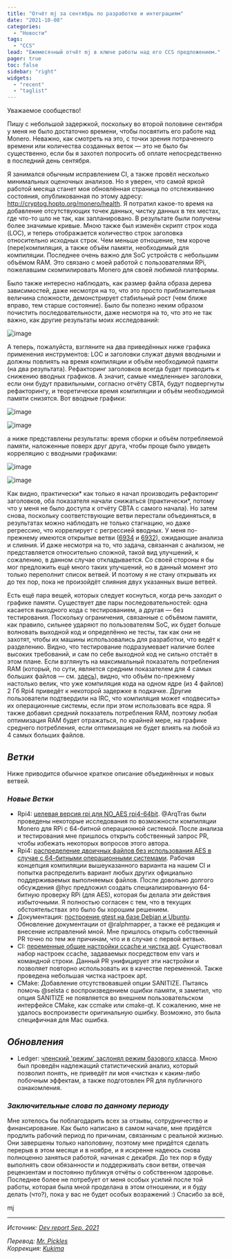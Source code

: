 ```yaml
---
title: "Отчёт mj за сентябрь по разработке и интеграциям"
date: "2021-10-08"
categories:
  - "Новости"
tags:
  - "CCS"
lead: "Ежемесячный отчёт mj в ключе работы над его CCS предложением."
pager: true
toc: false
sidebar: "right"
widgets:
  - "recent"
  - "taglist"
---
```


Уважаемое сообщество!

Пишу с небольшой задержкой, поскольку во второй половине сентября у меня не было достаточно времени, чтобы посвятить его работе над Monero. Неважно, как смотреть на это, с точки зрения потраченного времени или количества созданных веток — это не было бы существенно, если бы я захотел попросить об оплате непосредственно в последний день сентября.

Я занимался обычным исправлением CI, а также провёл несколько минимальных оценочных анализов. Но я уверен, что самой яркой работой месяца станет моя обновлённая страница по отслеживанию состояния, опубликованная по этому адресу: http://cryptog.hopto.org/monero/health. Я потратил какое-то время на добавление отсутствующих точек данных, чистку данных в тех местах, где что-то шло не так, как запланировано. В результате были получены более значимые кривые. Мною также был изменён скрипт строк кода (LOC), и теперь отображается количество строк заголовка относительно исходных строк. Чем меньше отношение, тем короче (пере)компиляция, а также объём памяти, необходимый для компиляции. Последнее очень важно для SoC устройств с небольшим объёмом RAM. Это связано с моей работой с пользователями RPi, пожелавшим скомпилировать Monero для своей любимой платформы.

Было также интересно наблюдать, как размер файла образа дерева зависимостей, даже несмотря на то, что это просто приблизительная величина сложности, демонстрирует стабильный рост (чем ближе вправо, тем старше состояние). Было бы полезно неким образом почистить последовательности, даже несмотря на то, что это не так важно, как другие результаты моих исследований:

![image](/img/post/2021-10-08-mj-dev-report-sep-2021/1.jpg)

А теперь, пожалуйста, взгляните на два приведённых ниже графика применения инструментов: LOC и заголовки служат двумя вводными и должны повлиять на время компиляции и объём необходимой памяти (на два результата). Рефакторинг заголовков всегда будет приводить к снижению вводных графиков. А значит, самые «медленные» заголовки, если они будут правильными, согласно отчёту CBTA, будут подвергнуты рефакторингу, и теоретически время компиляции и объём необходимой памяти снизятся. Вот вводные графики:

![image](/img/post/2021-10-08-mj-dev-report-sep-2021/2.jpg)

![image](/img/post/2021-10-08-mj-dev-report-sep-2021/3.jpg)

а ниже представлены результаты: время сборки и объём потребляемой памяти, наложенные поверх друг друга, чтобы проще было увидеть корреляцию с вводными графиками:

![image](/img/post/2021-10-08-mj-dev-report-sep-2021/4.jpg)

![image](/img/post/2021-10-08-mj-dev-report-sep-2021/5.jpg)

Как видно, практически\* как только я начал производить рефакторинг заголовков, оба показателя начали снижаться (практически\*, потому что у меня не было доступа к отчёту CBTA с самого начала). Но затем снова, поскольку соответствующие ветви перестали объединяться, в результатах можно наблюдать не только стагнацию, но даже регрессию, что коррелирует с регрессией вводных. У меня по-прежнему имеются открытые ветви ([6934](https://github.com/monero-project/monero/pull/6934) и [6932](https://github.com/monero-project/monero/pull/6932)), ожидающие анализа и слияния. И даже несмотря на то, что задача, связанная с анализом, не представляется относительно сложной, такой вид улучшений, к сожалению, в данном случае откладывается. Со своей стороны я бы мог предложить ещё много таких улучшений, но в данный момент это только переполнит список ветвей. И поэтому я не стану открывать их до тех пор, пока не произойдёт слияния двух указанных выше ветвей.

Есть ещё пара вещей, которых следует коснуться, когда речь заходит о графике памяти. Существует две пары последовательностей: одна касается выходного кода с тестированием, а другая — без тестирования. Поскольку ограничения, связанные с объёмом памяти, как правило, сильнее ударяют по пользователям SoC, их будет больше волновать выходной код и определённо не тесты, так как они не захотят, чтобы их машины использовались для разработки, что ведёт к разделению. Видно, что тестирование подразумевает наличие более высоких требований, и сам по себе выходной код не сильно отстаёт в этом плане. Если взглянуть на максимальный показатель потребления RAM (который, по сути, является средним показателем для 4 самых больших файлов — см. [здесь](http://cryptog.hopto.org/monero/health/data/6b824c9ed/6b824c9ed-mem-usage-prod.txt)), видно, что объём по-прежнему настолько велик, что уже компиляция кода на одном ядре (из 4 файлов) 2 Гб Rpi4 приведёт к некоторой задержке в подкачке. Другие пользователи подтвердили на IRC, что компиляция может «подвесить» их операционные системы, если при этом использовать все ядра. Я также добавил средний показатель потребления RAM, поэтому любая оптимизация RAM будет отражаться, по крайней мере, на графике среднего потребления, если оптимизация не будет влиять на любой из 4 самых больших файлов.

## _Ветки_

Ниже приводится обычное краткое описание объединённых и новых ветвей.

### _Новые Ветки_
- Rpi4: [целевая версия rpi для NO_AES rpi4-64bit](https://github.com/monero-project/monero/pull/7953). @ArqTras были проведены некоторые исследования по возможности компиляции Monero для RPi с 64-битной операционной системой. После анализа и тестирования мне пришлось открыть собственный запрос PR, чтобы избежать некоторых вопросов этого автора.
- Rpi4: [распределение двоичных файлов без использования AES в случае с 64-битными операционными системами](https://github.com/monero-project/monero/pull/7979). Рабочая концепция компиляции вышеуказанного варианта на нашем CI и попытка распределить вариант любых других официально поддерживаемых выполняемых файлов. После довольно долгого обсуждения @hyc предложил создать специализированную 64-битную проверку RPi (для AES), которая бы делала эти действия избыточными. Я полностью согласен с тем, что в текущих обстоятельствах это было бы хорошим решением.
- Документация: [построение gtest на базе Debian и Ubuntu](https://github.com/monero-project/monero/pull/7954). Обновление документации от @ralphmapper, а также её редакция и внесение исправлений мной. Мне пришлось открыть собственный PR точно по тем же причинам, что и в случае с первой ветвью.
- CI: [переменные общие настройки ccache и чистка apt](https://github.com/monero-project/monero/pull/7928). Существовал набор настроек ccache, задаваемых посредством env vars и командной строки. Данный PR унифицирует эти настройки и позволяет повторно использовать их в качестве переменной. Также проведена небольшая чистка настроек apt.
- CMake: Добавление отсутствовавшей опции SANITIZE. Пытаясь помочь @selsta с воспроизведением ошибки памяти, я заметил, что опция SANITIZE не появляется во внешнем пользовательском интерфейсе CMake, как ccmake или cmake-qt. К сожалению, мне не удалось воспроизвести оригинальную ошибку. Возможно, это была специфичная для Mac ошибка.

## _Обновления_
* Ledger: [членский 'режим' заслонял режим базового класса](https://github.com/monero-project/monero/pull/7876). Мною был проведён надлежащий статистический анализ, который позволил понять, не приведёт ли моя «чистка» к каким-либо побочным эффектам, а также подготовлен PR для публичного ознакомления.

### _Заключительные слова по данному периоду_

Мне хотелось бы поблагодарить всех за отзывы, сотрудничество и финансирование. Как было написано в самом начале, мне придётся продлить рабочий период по причинам, связанным с реальной жизнью. Они завершены только наполовину, поэтому мне придётся сделать перерыв в этом месяце и в ноябре, и я искренне надеюсь снова полноценно заняться работой, начиная с декабря. До тех пор я буду выполнять свои обязанности и поддерживать свои ветви, отвечая рецензентам и постоянно публикуя отчёты о собственном здоровье. Последнее более не потребует от меня особых усилий после той работы, которая была мной проделана в этом отношении, и я буду делать (что?), пока у вас не будет особых возражений :) Спасибо за всё,

mj

---

_Источник: [Dev report Sep. 2021](https://www.reddit.com/r/Monero/comments/q41sce/dev_report_sep_2021/)_

_Перевод: [Mr. Pickles](https://t.me/v1docq47)_  
_Коррекция: [Kukima](https://t.me/Kukima)_
